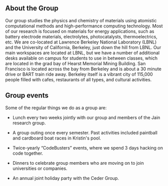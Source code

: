 ## About the Group <a name="about"></a>

Our group studies the physics and chemistry of materials using atomistic computational methods and high-performance computing technology. Most of our research is focused on materials for energy applications, such as battery electrode materials, electrolytes, photocatalysts, thermoelectrics, etc. We are co-located at Lawrence Berkeley National Laboratory (LBNL) and the University of California, Berkeley, just down the hill from LBNL. Our main workspaces are located at LBNL, but we have a number of additional desks available on campus for students to use in between classes, which are located in the grad bay of Hearst Memorial Mining Building. San Francisco is located across the bay from Berkeley and is about a 30 minute drive or BART train ride away. Berkeley itself is a vibrant city of 115,000 people filled with cafes, restaurants of all types, and cultural activities.


## Group events

Some of the regular things we do as a group are:

* Lunch every two weeks jointly with our group and members of the Jain research group.

* A group outing once every semester. Past activities included paintball and cardboard boat races in Kristin's pool.

* Twice-yearly “CodeBusters” events, where we spend 3 days hacking on code together.

* Dinners to celebrate group members who are moving on to join universities or companies.

* An annual joint holiday party with the Ceder Group.
